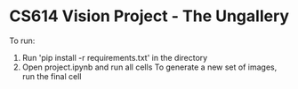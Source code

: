 # CS614 Vision Project - The Ungallery

To run:
1. Run 'pip install -r requirements.txt' in the directory
2. Open project.ipynb and run all cells
   To generate a new set of images, run the final cell

